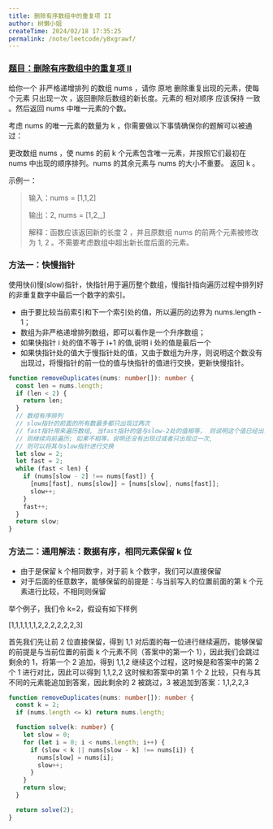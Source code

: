 ```yaml
---
title: 删除有序数组中的重复项 II
author: 树懒小姐
createTime: 2024/02/18 17:35:25
permalink: /note/leetcode/y8xgrawf/
---
```


### [题目：删除有序数组中的重复项 II](https://leetcode.cn/problems/remove-duplicates-from-sorted-array-ii/description/?envType=study-plan-v2&envId=top-interview-150)

给你一个 非严格递增排列 的数组 nums ，请你 原地 删除重复出现的元素，使每个元素 只出现一次 ，返回删除后数组的新长度。元素的 相对顺序 应该保持 一致 。然后返回 nums 中唯一元素的个数。

考虑 nums 的唯一元素的数量为 k ，你需要做以下事情确保你的题解可以被通过：

更改数组 nums ，使 nums 的前 k 个元素包含唯一元素，并按照它们最初在 nums 中出现的顺序排列。nums 的其余元素与 nums 的大小不重要。
返回 k 。

示例一：

> 输入：nums = [1,1,2]
>
> 输出：2, nums = [1,2,_]
>
> 解释：函数应该返回新的长度 2 ，并且原数组 nums 的前两个元素被修改为 1, 2 。不需要考虑数组中超出新长度后面的元素。

### 方法一：快慢指针

使用快(i)慢(slow)指针，快指针用于遍历整个数组，慢指针指向遍历过程中排列好的非重复数字中最后一个数字的索引。

- 由于要比较当前索引和下一个索引处的值，所以遍历的边界为 nums.length - 1；
- 数组为非严格递增排列数组，即可以看作是一个升序数组；
- 如果快指针 i 处的值不等于 i+1 的值,说明 i 处的值是最后一个
- 如果快指针处的值大于慢指针处的值，又由于数组为升序，则说明这个数没有出现过，将慢指针的前一位的值与快指针的值进行交换，更新快慢指针。

```ts
function removeDuplicates(nums: number[]): number {
  const len = nums.length;
  if (len < 2) {
    return len;
  }
  // 数组有序排列
  // slow指针的前面的所有数最多都只出现过两次
  // fast指针用来遍历数组, 当fast指针的值与slow-2处的值相等， 则说明这个值已经出现过两次了
  // 则继续向前遍历; 如果不相等，说明还没有出现过或者只出现过一次,
  // 则可以将其与slow指针进行交换
  let slow = 2;
  let fast = 2;
  while (fast < len) {
    if (nums[slow - 2] !== nums[fast]) {
      [nums[fast], nums[slow]] = [nums[slow], nums[fast]];
      slow++;
    }
    fast++;
  }
  return slow;
}
```

### 方法二：通用解法：数据有序，相同元素保留 k 位

- 由于是保留 k 个相同数字，对于前 k 个数字，我们可以直接保留
- 对于后面的任意数字，能够保留的前提是：与当前写入的位置前面的第 k 个元素进行比较，不相同则保留

举个例子，我们令 k=2，假设有如下样例

[1,1,1,1,1,1,2,2,2,2,2,2,3]

首先我们先让前 2 位直接保留，得到 1,1
对后面的每一位进行继续遍历，能够保留的前提是与当前位置的前面 k 个元素不同（答案中的第一个 1），因此我们会跳过剩余的 1，将第一个 2 追加，得到 1,1,2
继续这个过程，这时候是和答案中的第 2 个 1 进行对比，因此可以得到 1,1,2,2
这时候和答案中的第 1 个 2 比较，只有与其不同的元素能追加到答案，因此剩余的 2 被跳过，3 被追加到答案：1,1,2,2,3

```ts
function removeDuplicates(nums: number[]): number {
  const k = 2;
  if (nums.length <= k) return nums.length;

  function solve(k: number) {
    let slow = 0;
    for (let i = 0; i < nums.length; i++) {
      if (slow < k || nums[slow - k] !== nums[i]) {
        nums[slow] = nums[i];
        slow++;
      }
    }
    return slow;
  }

  return solve(2);
}
```

